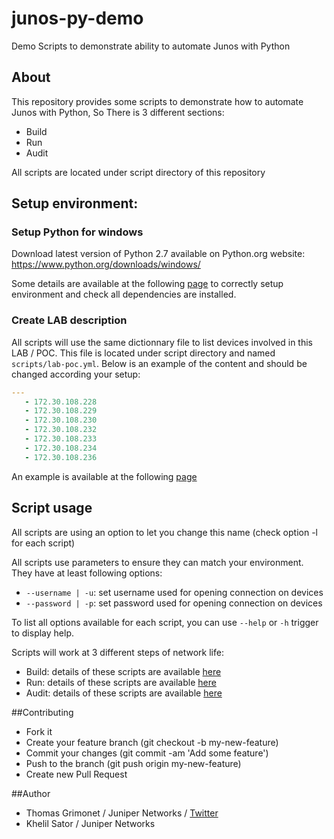 # junos-py-demo
Demo Scripts to demonstrate ability to automate Junos with Python

## About
This repository provides some scripts to demonstrate how to automate Junos with Python, So There is 3 different sections:
- Build
- Run
- Audit

All scripts are located under script directory of this repository

## Setup environment:
### Setup Python for windows
Download latest version of Python 2.7 available on Python.org website: https://www.python.org/downloads/windows/

Some details are available at the following [page](https://github.com/titom73/junos-py-demo/wiki/Setup-Guide) to correctly setup environment and check all dependencies are installed.

### Create LAB description

All scripts will use the same dictionnary file to list devices involved in this LAB / POC. This file is located under script directory and named `scripts/lab-poc.yml`. Below is an example of the content and should be changed according your setup:

```yaml
--- 
   - 172.30.108.228
   - 172.30.108.229
   - 172.30.108.230
   - 172.30.108.232
   - 172.30.108.233
   - 172.30.108.234
   - 172.30.108.236
```

An example is available at the following [page](https://github.com/titom73/junos-py-demo/blob/master/scripts/lab-poc.yml)

## Script usage
All scripts are using an option to let you change this name (check option -l for each script)

All scripts use parameters to ensure they can match your environment. They have at least following options:
- `--username | -u`: set username used for opening connection on devices
- `--password | -p`: set password used for opening connection on devices

To list all options available for each script, you can use `--help` or `-h` trigger to display help.

Scripts will work at 3 different steps of network life:
- Build: details of these scripts are available [here](https://github.com/titom73/junos-py-demo/wiki/Build-Phase)
- Run: details of these scripts are available [here](https://github.com/titom73/junos-py-demo/wiki/Run-Phase)
- Audit: details of these scripts are available [here](https://github.com/titom73/junos-py-demo/wiki/Audit-Phase)

##Contributing

- Fork it
- Create your feature branch (git checkout -b my-new-feature)
- Commit your changes (git commit -am 'Add some feature')
- Push to the branch (git push origin my-new-feature)
- Create new Pull Request

##Author
* Thomas Grimonet / Juniper Networks / [Twitter](https://www.twitter.com/titom73)
* Khelil Sator / Juniper Networks
